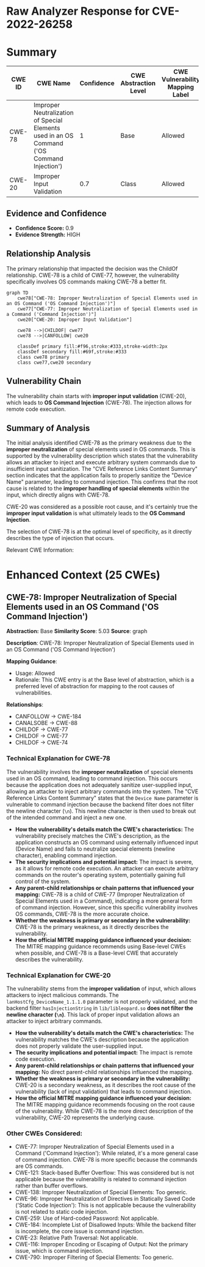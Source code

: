 # Raw Analyzer Response for CVE-2022-26258

# Summary
| CWE ID | CWE Name | Confidence | CWE Abstraction Level | CWE Vulnerability Mapping Label | CWE-Vulnerability Mapping Notes |
|---|---|---|---|---|---|
| CWE-78 | Improper Neutralization of Special Elements used in an OS Command ('OS Command Injection') | 1 | Base | Allowed | Primary CWE |
| CWE-20 | Improper Input Validation | 0.7 | Class | Allowed | Secondary Candidate |

## Evidence and Confidence

*   **Confidence Score:** 0.9
*   **Evidence Strength:** HIGH

## Relationship Analysis
The primary relationship that impacted the decision was the ChildOf relationship. CWE-78 is a child of CWE-77, however, the vulnerability specifically involves OS commands making CWE-78 a better fit.

```mermaid
graph TD
    cwe78["CWE-78: Improper Neutralization of Special Elements used in an OS Command ('OS Command Injection')"]
    cwe77["CWE-77: Improper Neutralization of Special Elements used in a Command ('Command Injection')"]
    cwe20["CWE-20: Improper Input Validation"]

    cwe78 -->|CHILDOF| cwe77
    cwe78 -->|CANFOLLOW| cwe20

    classDef primary fill:#f96,stroke:#333,stroke-width:2px
    classDef secondary fill:#69f,stroke:#333
    class cwe78 primary
    class cwe77,cwe20 secondary
```

## Vulnerability Chain
The vulnerability chain starts with **improper input validation** (CWE-20), which leads to **OS Command Injection** (CWE-78). The injection allows for remote code execution.

## Summary of Analysis
The initial analysis identified CWE-78 as the primary weakness due to the **improper neutralization** of special elements used in OS commands. This is supported by the vulnerability description which states that the vulnerability allows an attacker to inject and execute arbitrary system commands due to insufficient input sanitization. The "CVE Reference Links Content Summary" section indicates that the application fails to properly sanitize the "Device Name" parameter, leading to command injection. This confirms that the root cause is related to the **improper handling of special elements** within the input, which directly aligns with CWE-78.

CWE-20 was considered as a possible root cause, and it's certainly true the **improper input validation** is what ultimately leads to the **OS Command Injection**.

The selection of CWE-78 is at the optimal level of specificity, as it directly describes the type of injection that occurs.

Relevant CWE Information:

# Enhanced Context (25 CWEs)

## CWE-78: Improper Neutralization of Special Elements used in an OS Command ('OS Command Injection')
**Abstraction:** Base
**Similarity Score**: 5.03
**Source**: graph

**Description**:
CWE-78: Improper Neutralization of Special Elements used in an OS Command ('OS Command Injection')

**Mapping Guidance**:
- Usage: Allowed
- Rationale: This CWE entry is at the Base level of abstraction, which is a preferred level of abstraction for mapping to the root causes of vulnerabilities.

**Relationships**:
- CANFOLLOW -> CWE-184
- CANALSOBE -> CWE-88
- CHILDOF -> CWE-77
- CHILDOF -> CWE-77
- CHILDOF -> CWE-74

### Technical Explanation for CWE-78
The vulnerability involves the **improper neutralization** of special elements used in an OS command, leading to command injection. This occurs because the application does not adequately sanitize user-supplied input, allowing an attacker to inject arbitrary commands into the system. The "CVE Reference Links Content Summary" states that the `Device Name` parameter is vulnerable to command injection because the backend filter does not filter the newline character (`\n`). This newline character is then used to break out of the intended command and inject a new one.

*   **How the vulnerability's details match the CWE's characteristics:** The vulnerability precisely matches the CWE's description, as the application constructs an OS command using externally influenced input (Device Name) and fails to neutralize special elements (newline character), enabling command injection.
*   **The security implications and potential impact:** The impact is severe, as it allows for remote code execution. An attacker can execute arbitrary commands on the router's operating system, potentially gaining full control of the system.
*   **Any parent-child relationships or chain patterns that influenced your mapping:** CWE-78 is a child of CWE-77 (Improper Neutralization of Special Elements used in a Command), indicating a more general form of command injection. However, since this specific vulnerability involves OS commands, CWE-78 is the more accurate choice.
*   **Whether the weakness is primary or secondary in the vulnerability:** CWE-78 is the primary weakness, as it directly describes the vulnerability.
*   **How the official MITRE mapping guidance influenced your decision:** The MITRE mapping guidance recommends using Base-level CWEs when possible, and CWE-78 is a Base-level CWE that accurately describes the vulnerability.

### Technical Explanation for CWE-20
The vulnerability stems from the **improper validation** of input, which allows attackers to inject malicious commands. The `lanHostCfg_DeviceName_1.1.1.0` parameter is not properly validated, and the backend filter `hasInjectionString` in `lib/libleopard.so` **does not filter the newline character (`\n`)**. This lack of proper input validation allows an attacker to inject arbitrary commands.

*   **How the vulnerability's details match the CWE's characteristics:** The vulnerability matches the CWE's description because the application does not properly validate the user-supplied input.
*   **The security implications and potential impact:** The impact is remote code execution.
*   **Any parent-child relationships or chain patterns that influenced your mapping:** No direct parent-child relationships influenced the mapping.
*   **Whether the weakness is primary or secondary in the vulnerability:** CWE-20 is a secondary weakness, as it describes the root cause of the vulnerability (lack of input validation) that leads to command injection.
*   **How the official MITRE mapping guidance influenced your decision:** The MITRE mapping guidance recommends focusing on the root cause of the vulnerability. While CWE-78 is the more direct description of the vulnerability, CWE-20 represents the underlying cause.

### Other CWEs Considered:
*   CWE-77: Improper Neutralization of Special Elements used in a Command ('Command Injection'): While related, it's a more general case of command injection. CWE-78 is more specific because the commands are OS commands.
*   CWE-121: Stack-based Buffer Overflow: This was considered but is not applicable because the vulnerability is related to command injection rather than buffer overflows.
*   CWE-138: Improper Neutralization of Special Elements: Too generic.
*   CWE-96: Improper Neutralization of Directives in Statically Saved Code ('Static Code Injection'): This is not applicable because the vulnerability is not related to static code injection.
*   CWE-259: Use of Hard-coded Password: Not applicable.
*   CWE-184: Incomplete List of Disallowed Inputs: While the backend filter is incomplete, the core issue is command injection.
*   CWE-23: Relative Path Traversal: Not applicable.
*   CWE-116: Improper Encoding or Escaping of Output: Not the primary issue, which is command injection.
*   CWE-790: Improper Filtering of Special Elements: Too generic.
